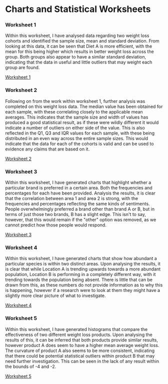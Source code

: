 # Charts and Statistical Worksheets


### Worksheet 1

Within this worksheet, I have analysed data regarding two weight loss cohorts and identified the sample size, mean and standard deviation. From looking at this data, it can be seen that Diet A is more efficient, with the mean for this being higher which results in better weight loss across the group. Both groups also appear to have a similar standard deviation, indicating that the data in useful and little outliers that may weight each group are found.

[Worksheet 1](/excel/exercise_8.1B.xlsx)
   

### Worksheet 2

Following on from the work within worksheet 1, further analysis was completed on this weight loss data. The median value has been obtained for each sample, with these correlating closely to the applicable mean averages. This indicates that the sample size and width of values has produced a good statistical result, as if these were wildly different it would indicate a number of outliers on either side of the value. This is also reflected in the Q1, Q3 and IQR values for each sample, with these being distributed in an even way across the entire sample sizes. This would indicate that the data for each of the cohorts is valid and can be used to evidence any claims that are based on it.

[Worksheet 2](/excel/exercise_8.2B.xlsx)


### Worksheet 3

Within this worksheet, I have generated charts that highlight whether a particular brand is preferred in a certain area. Both the frequencies and percentages for each have been provided. Analysis the results, it is clear that the correlation between area 1 and area 2 is strong, with the frequencies and percentages reflecting the same kinds of sentiments. People overwhelmingly preferred a brand other than brand A or B, but in terms of just those two brands, B has a slight edge. This isn't to say, however, that this would remain if the "other" option was removed, as we cannot predict how those people would respond.

[Worksheet 3](/excel/exercise_9.1D.xlsx)


### Worksheet 4

Within this worksheet, I have generated charts that show how abundant a particular species is within two distinct areas. Upon analysing the results, it is clear that while Location A is trending upwards towards a more abundant population, Location B is performing in a completely different way, with it trending towards the population being absent. There is little that can be drawn from this, as these numbers do not provide information as to why this is happening, however if a research were to look at them they might have a slightly more clear picture of what to investigate.

[Worksheet 4](/excel/exercise_9.2E.xlsx)


### Worksheet 5

Within this worksheet, I have generated histograms that compare the effectiveness of two different weight loss products. Upon analysing the results of this, it can be inferred that both products provide similar results, however product A does seem to have a higher mean average weight loss. The curvature of product A also seems to be more consistent, indicating that there could be potential statistical outliers within product B that may need further investigation. This can be seen in the lack of any result within the bounds of -4 and -2.

[Worksheet 5](/excel/exercise_9.3B.xlsx)
